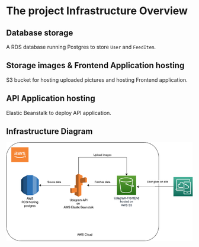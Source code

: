 # The project Infrastructure Overview

## Database storage

A RDS database running Postgres to store `User` and `FeedItem`.

## Storage images & Frontend Application hosting

S3 bucket for hosting uploaded pictures and hosting Frontend application.

## API Application hosting

Elastic Beanstalk to deploy API application.

## Infrastructure Diagram

![Screenshot](./Architecture%20Diagram.png)
